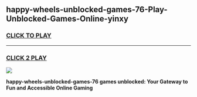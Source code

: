 
## happy-wheels-unblocked-games-76-Play-Unblocked-Games-Online-yinxy
<h3>
<a href="https://premium76.site?title=happy-wheels-unblocked-games-76&ref=24A">CLICK TO PLAY</a></h3>
<hr>

<h3>
<a href="https://premium76.site?title=happy-wheels-unblocked-games-76&ref=24A">CLICK 2 PLAY</a>
  
</h3>

<a href="https://premium76.site?title=happy-wheels-unblocked-games-76&ref=24A"><img src="https://clearcache.store/games.png"></a>


**happy-wheels-unblocked-games-76 games unblocked: Your Gateway to Fun and Accessible Online Gaming**
